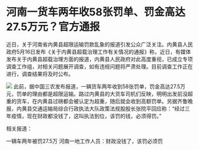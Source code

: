 # 河南一货车两年收58张罚单、罚金高达27.5万元？官方通报

近日，关于河南省内黄县超限运输罚款乱象的报道引发公众广泛关注。内黄县人民政府5月16日发布《关于内黄县超载治理工作有关情况的通报》称，近日，有媒体发布关于内黄县超载治理方面的报道，内黄县人民政府对此高度重视，已成立专项调查工作组，对相关问题展开调查，如有违规问题将严肃处理。目前调查工作正在进行，调查结果将及时公布。

![](https://inews.gtimg.com/om_bt/O0dQuT0TvTGyUbyKvY3DFnscrOfxB1NmvAVHoFb085klYAA/1000)
此前，据中国三农发布报道，一辆货车两年收到58张罚单，罚金高达27.5万元，罚单的理由都是超限运输。路过内黄县的大货车司机们反映，明明出发前没超重的货车，在内黄县过磅都会被认定为超重，随后就会收到高额罚单。另据齐鲁晚报，内黄县交通运输局综合行政执法大队政策法规股股长张院平回应称：“经过三年疫情，现在财政都没钱了，这叫执法到位，该罚的钱，必须得罚。”

相关报道：

一辆车两年被罚27.5万 河南一地工作人员：财政没钱了，该罚必须罚

